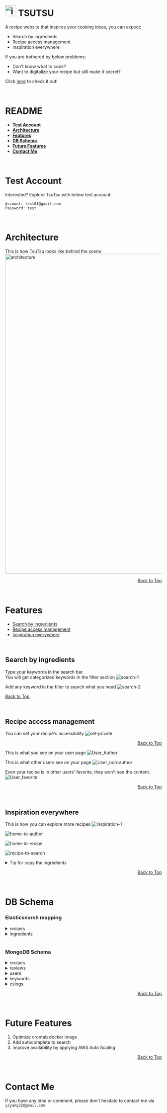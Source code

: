 # <img width="35" alt="image" src="https://user-images.githubusercontent.com/90205595/170696813-30073298-d9ed-4390-a2e6-b342dc1882ec.png" style="margin-bottom: -10px"> **TSUTSU**

A recipe website that inspires your cooking ideas, you can expect:

- Search by ingredients
- Recipe access management
- Inspiration everywhere

If you are bothered by below problems:

- Don't know what to cook?
- Want to digitalize your recipe but still make it secret?

Click [here](https://yzyang.site/) to check it out!

<br>

# **README**

- **[Test Account](#Test-Account)**
- **[Architecture](#Architecture)**
- **[Features](#Features)**
- **[DB Schema](#DB-Schema)**
- **[Future Features](#Future-Features)**
- **[Contact Me](#Don't-Miss-Out)**

<br>

# Test Account

Interested? Explore TsuTsu with below test account:

```
Account: test01@gmail.com
Password: test
```

<br>

# Architecture

This is how TsuTsu looks like behind the scene
<img width="1029" alt="architecture" src="https://user-images.githubusercontent.com/90205595/170695917-478ba7cf-4204-4cb0-be08-71ecc841e8cb.png">

[<div align="right">Back to Top</div>](#README)

<br>

# Features

- [Search by ingredients](#Search-by-ingredients)
- [Recipe access management](#Recipe-access-management)
- [Inspiration everywhere](#Inspiration-everywhere)

<br>

## Search by ingredients

Type your keywords in the search bar.
\
You will get categorized keywords in the filter section
![search-1](https://user-images.githubusercontent.com/90205595/170813741-f49dd333-8109-4569-8057-91a68122580a.gif)

Add any keyword in the filter to search what you need
![search-2](https://user-images.githubusercontent.com/90205595/170814898-dc531dbd-c7d1-4995-924b-a607d087e4f7.gif)

[Back to Top](#TSUTSU)

<br>

## Recipe access management

You can set your recipe's accessibility
![set-private](https://user-images.githubusercontent.com/90205595/170818653-eaab855a-3dd3-4198-b229-28b14761d83c.gif)
[<div align="right">Back to Top</div>](#README)

This is what you see on your user page
![User_Author](https://user-images.githubusercontent.com/90205595/170817814-aac6f83e-a472-4df6-a27b-dbdea177dc30.png)

This is what other users see on your page
![User_non-author](https://user-images.githubusercontent.com/90205595/170819062-b34e955e-18ea-44aa-8f4a-c2fa6e604ff9.png)

Even your recipe is in other users' favorite, they won't see the content.
![User_favorite](https://user-images.githubusercontent.com/90205595/170819170-b06d4c09-8589-4e12-97d2-8794d0b93457.png)

[<div align="right">Back to Top</div>](#README)

<br>

## Inspiration everywhere

This is how you can explore more recipes
![inspiration-1](https://user-images.githubusercontent.com/90205595/170814854-87f9b59f-6821-4866-9c2a-58eda60972d0.gif)

![home-to-author](https://user-images.githubusercontent.com/90205595/170814860-913b22ba-41c5-4747-bc00-b52971628481.gif)

![home-to-recipe](https://user-images.githubusercontent.com/90205595/170814864-2220c376-fbea-4d1e-a1f8-e89fef6399df.gif)

![recipe-to-search](https://user-images.githubusercontent.com/90205595/170828102-936d50e3-24dc-496b-b8d7-736e0cda5ab6.gif)

<details>
<summary>Tip for copy the ingredients</summary>

Want to add ingredients to your shopping list?
\
With one click, you can copy ingredients to your clipboard
![copy-ingredients](https://user-images.githubusercontent.com/90205595/170828097-143ecdc7-a25f-4e56-bf4a-342a6bd1a082.gif)

</details>

[<div align="right">Back to Top</div>](#README)

<br>

# DB Schema

### Elasticsearch mapping

<details>
<summary>recipes</summary>

```
{
  "recipes-v1" : {
    "mappings" : {
      "properties" : {
        "authorId" : {
          "type" : "text"
        },
        "cookTime" : {
          "type" : "integer"
        },
        "description" : {
          "type" : "text"
        },
        "favoriteCount" : {
          "type" : "integer"
        },
        "ingredients" : {
          "type" : "text"
        },
        "isPublic" : {
          "type" : "boolean"
        },
        "recipeImage" : {
          "type" : "text"
        },
        "recipeName" : {
          "type" : "text"
        },
        "tags" : {
          "type" : "text"
        }
      }
    }
  }
}
```

</details>
<details>
<summary>ingredients</summary>

```
{
  "ingredients-v1" : {
    "mappings" : {
      "properties" : {
        "ingredient" : {
          "type" : "text"
        }
      }
    }
  }
}
```

</details>

<br>

### MongoDB Schema

<details>
<summary>recipes</summary>

```
{
  timeCreated: { type: Date, default: Date.now },
  timeEdited: { type: Date, default: null },
  recipeImage: { type: String, required: true },
  servings: { type: Number, required: true },
  recipeSteps: {
    type: [
      {
        step: { type: String, required: true },
        image: { type: String, default: null },
        _id: false,
      },
    ],
    required: true,
  },
  reviewCount: { type: Number, default: 0 },
  recipeName: { type: String, required: true },
  description: { type: String, default: null },
  cookTime: { type: Number, required: true },
  ingredients: [{ type: String, required: true }],
  isPublic: { type: Boolean, default: "true" },
  favoriteCount: { type: Number, default: 0 },
  tags: [{ type: String, default: [] }],
  author: { type: String },
  authorId: { type: String, required: true },
  viewCount: { type: Number, default: 0 },
}
```

</details>

<details>

<summary>reviews</summary>

```
{
  userId: { type: String, required: true },
  review: { type: String, required: true },
  timeCreated: { type: Date, default: Date.now },
  recipeId: { type: mongoose.SchemaTypes.ObjectId, required: true },
}
```

</details>

<details>
<summary>users</summary>

```
{
  userId: { type: String, required: true, unique: true },
  password: { type: String, required: true },
  email: { type: String, required: true, unique: true },
  type: { type: String, required: true },
  userName: { type: String },
  introduction: { type: String, default: "" },
  userImage: {
    type: String,
    default:
      "https://tsutsu-s3.s3.ap-northeast-1.amazonaws.com/assets/default/user.png",
  },
  following: { type: [String], default: [] },
  follower: { type: [String], default: [] },
  userFavorites: { type: [mongoose.SchemaTypes.ObjectId], default: [] },
}
```

</details>

<details>
<summary>keywords</summary>

```
{
  timeCreated: { type: Date, default: Date.now },
  userId: { type: String, default: null },
  queryField: { type: String, default: null },
  keyword: [{ type: String, required: true }],
}
```

</details>

<details>
<summary>eslogs</summary>

```
{
  timeCreated: { type: Date, default: Date.now },
  type: { type: String },
  recipeId: { type: String, required: true },
  errorMsg: { type: String },
  errorStatus: { type: Number },
}
```

</details>

[<div align="right">Back to Top</div>](#README)

<br>

# Future Features

1. Optimize crontab docker image
2. Add autocomplete to search
3. Improve availability by applying AWS Auto Scaling

[<div align="right">Back to Top</div>](#README)

<br>

# Contact Me

If you have any idea or comment, please don't hesitate to contact me via
\
`yzyang32@gmail.com`
